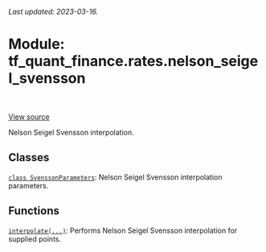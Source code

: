 <!--
This file is generated by a tool. Do not edit directly.
For open-source contributions the docs will be updated automatically.
-->

*Last updated: 2023-03-16.*

<div itemscope itemtype="http://developers.google.com/ReferenceObject">
<meta itemprop="name" content="tf_quant_finance.rates.nelson_seigel_svensson" />
<meta itemprop="path" content="Stable" />
</div>

# Module: tf_quant_finance.rates.nelson_seigel_svensson

<!-- Insert buttons and diff -->

<table class="tfo-notebook-buttons tfo-api" align="left">
</table>

<a target="_blank" href="https://github.com/paolodelia99/tf-quant-finance/blob/master/tf_quant_finance/rates/nelson_seigel_svensson/__init__.py">View source</a>



Nelson Seigel Svensson interpolation.



## Classes

[`class SvenssonParameters`](../../tf_quant_finance/rates/nelson_seigel_svensson/SvenssonParameters.md): Nelson Seigel Svensson interpolation parameters.

## Functions

[`interpolate(...)`](../../tf_quant_finance/rates/nelson_seigel_svensson/interpolate.md): Performs Nelson Seigel Svensson interpolation for supplied points.

